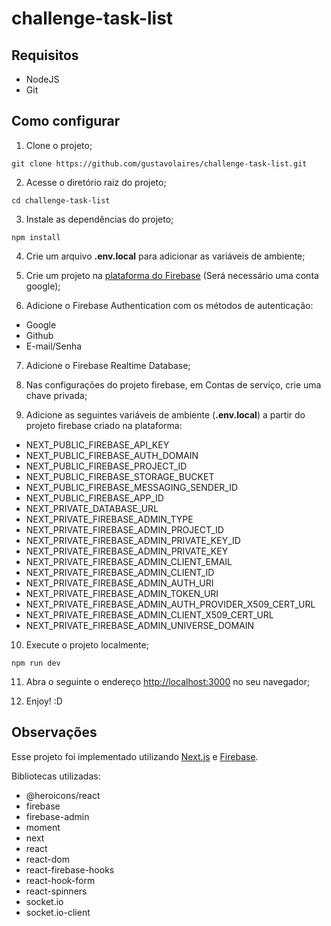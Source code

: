 # challenge-task-list

## Requisitos

* NodeJS
* Git

## Como configurar

1. Clone o projeto;

`
  git clone https://github.com/gustavolaires/challenge-task-list.git
`

2. Acesse o diretório raiz do projeto;

`
  cd challenge-task-list
`

3. Instale as dependências do projeto;

`
  npm install
`

4. Crie um arquivo **.env.local** para adicionar as variáveis de ambiente;

5. Crie um projeto na [plataforma do Firebase](https://firebase.google.com/?hl=pt) (Será necessário uma conta google);

6. Adicione o Firebase Authentication com os métodos de autenticação:

- Google
- Github
- E-mail/Senha

7. Adicione o Firebase Realtime Database;

8. Nas configurações do projeto firebase, em Contas de serviço, crie uma chave privada;

9. Adicione as seguintes variáveis de ambiente (**.env.local**) a partir do projeto firebase criado na plataforma:

- NEXT_PUBLIC_FIREBASE_API_KEY
- NEXT_PUBLIC_FIREBASE_AUTH_DOMAIN
- NEXT_PUBLIC_FIREBASE_PROJECT_ID
- NEXT_PUBLIC_FIREBASE_STORAGE_BUCKET
- NEXT_PUBLIC_FIREBASE_MESSAGING_SENDER_ID
- NEXT_PUBLIC_FIREBASE_APP_ID
- NEXT_PRIVATE_DATABASE_URL
- NEXT_PRIVATE_FIREBASE_ADMIN_TYPE
- NEXT_PRIVATE_FIREBASE_ADMIN_PROJECT_ID
- NEXT_PRIVATE_FIREBASE_ADMIN_PRIVATE_KEY_ID
- NEXT_PRIVATE_FIREBASE_ADMIN_PRIVATE_KEY
- NEXT_PRIVATE_FIREBASE_ADMIN_CLIENT_EMAIL
- NEXT_PRIVATE_FIREBASE_ADMIN_CLIENT_ID
- NEXT_PRIVATE_FIREBASE_ADMIN_AUTH_URI
- NEXT_PRIVATE_FIREBASE_ADMIN_TOKEN_URI
- NEXT_PRIVATE_FIREBASE_ADMIN_AUTH_PROVIDER_X509_CERT_URL
- NEXT_PRIVATE_FIREBASE_ADMIN_CLIENT_X509_CERT_URL
- NEXT_PRIVATE_FIREBASE_ADMIN_UNIVERSE_DOMAIN

10. Execute o projeto localmente;

`
  npm run dev
`

11. Abra o seguinte o endereço [http://localhost:3000](http://localhost:3000) no seu navegador;

12. Enjoy! :D

## Observações

Esse projeto foi implementado utilizando [Next.js](https://nextjs.org/) e [Firebase](https://firebase.google.com/?hl=pt).

Bibliotecas utilizadas:

- @heroicons/react
- firebase
- firebase-admin
- moment
- next
- react
- react-dom
- react-firebase-hooks
- react-hook-form
- react-spinners
- socket.io
- socket.io-client